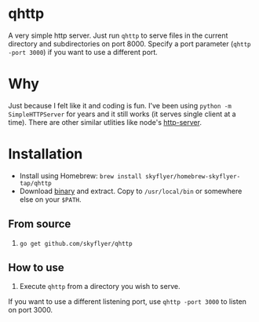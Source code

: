 # qhttp

A very simple http server. Just run `qhttp` to serve files in the current directory and subdirectories on port 8000. Specify a port parameter (`qhttp -port 3000`) if you want to use a different port.

# Why

Just because I felt like it and coding is fun. I've been using `python -m SimpleHTTPServer` for years and it still works (it serves single client at a time). There are other similar utlities like node's [http-server](https://www.npmjs.com/package/http-server).

# Installation

* Install using Homebrew: `brew install skyflyer/homebrew-skyflyer-tap/qhttp`
* Download [binary](https://github.com/skyflyer/qhttp/releases/download/v0.1.0/qhttp.v0.1.0.zip) and extract. Copy to `/usr/local/bin` or somewhere else on your `$PATH`.

## From source

1. `go get github.com/skyflyer/qhttp`

## How to use

1. Execute `qhttp` from a directory you wish to serve.

If you want to use a different listening port, use `qhttp -port 3000` to listen on port 3000.
